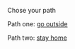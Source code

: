 Chose your path

Path one: [go outside](another-world/you-went-out.md)

Path two: [stay home](stay-home/stayed-home.md)
